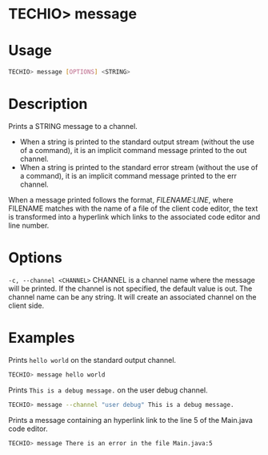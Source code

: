 
# TECHIO> message
# Usage

```bash
TECHIO> message [OPTIONS] <STRING>
```

# Description
Prints a STRING message to a channel.

- When a string is printed to the standard output stream (without the use of a command), it is an implicit command message printed to the out channel.
- When a string is printed to the standard error stream (without the use of a command), it is an implicit command message printed to the err channel.

When a message printed follows the format, *FILENAME:LINE*, where FILENAME matches with the name of a file of the client code editor, the text is transformed into a hyperlink which links to the associated code editor and line number.

# Options

`-c, --channel <CHANNEL>` CHANNEL is a channel name where the message will be printed. If the channel is not specified, the default value is out.
The channel name can be any string. It will create an associated channel on the client side.

# Examples
Prints `hello world` on the standard output channel.

```bash
TECHIO> message hello world
```

Prints `This is a debug message.` on the user debug channel.

```bash
TECHIO> message --channel "user debug" This is a debug message.
```

Prints a message containing an hyperlink link to the line 5 of the Main.java code editor.

```bash
TECHIO> message There is an error in the file Main.java:5
```


